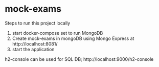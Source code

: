 # mock-exams

Steps to run this project locally

1. start docker-compose set to run MongoDB
2. Create mock-exams in mongoDB using Mongo Express at http://localhost:8081/
3. start the application

h2-console can be used for SQL DB;
http://localhost:9000/h2-console